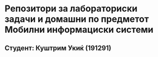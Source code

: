 # Репозитори за лабораториски задачи и домашни по предметот Мобилни информациски системи 
## Студент: Куштрим Укиќ (191291)
